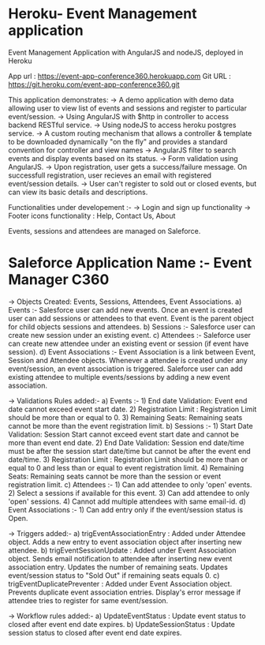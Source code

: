 # Heroku- Event Management application

Event Management Application with AngularJS and nodeJS, deployed in Heroku
 
App url : https://event-app-conference360.herokuapp.com
Git URL : https://git.heroku.com/event-app-conference360.git

This application demonstrates:
-> A demo application with demo data allowing user to view list of events and sessions and register to particular event/session.
-> Using AngularJS with $http in controller to access backend RESTful service.
-> Using nodeJS to access heroku postgres service.
-> A custom routing mechanism that allows a controller & template to be downloaded dynamically "on the fly" and provides a standard convention for controller and view names
-> AngularJS filter to search events and display events based on its status.
-> Form validation using AngularJS.
-> Upon registration, user gets a success/failure message. On successfull registration, user recieves an email with registered event/session details. 
-> User can't register to sold out or closed events, but can view its basic details and descriptions. 

Functionalities under developement :-
-> Login and sign up functionality
-> Footer icons functionality : Help, Contact Us, About


Events, sessions and attendees are managed on Saleforce.
# Saleforce Application Name :-  Event Manager C360

-> Objects Created: Events, Sessions, Attendees, Event Associations.
  a) Events :- Salesforce user can add new events. Once an event is created user can add sessions or attendees to that event. Event is the parent object for child objects sessions and attendees.
  b) Sessions :- Salesforce user can create new session under an existing event.
  c) Attendees :- Saleforce user can create new attendee under an existing event or session (if event have session).
  d) Event Associations :- Event Association is a link between Event, Session and Attendee objects. Whenever a attendee is created under any event/session, an event association is triggered. Saleforce user can add existing attendee to multiple events/sessions by adding a new event association. 

-> Validations Rules added:-
a) Events :- 
    1) End date Validation: Event end date cannot exceed event start date.
    2) Registration Limit : Registration Limit should be more than or equal to 0.
    3) Remaining Seats: Remaining seats cannot be more than the event registration limit.
b) Sessions :-
    1) Start Date Validation: Session Start cannot exceed event start date and cannot be more than event end date.
    2) End Date Validation: Session end date/time must be after the session start date/time but cannot be after the event end date/time.
    3) Registration Limit : Registration Limit should be more than or equal to 0 and less than or equal to event registration limit.
    4) Remaining Seats: Remaining seats cannot be more than the session or event registration limit.
c) Attendees :-
    1) Can add attendee to only 'open' events.
    2) Select a sessions if available for this event.
    3) Can add attendee to only 'open' sessions.
    4) Cannot add multiple attendees with same email-id.
d) Event Associations :-
    1) Can add entry only if the event/session status is Open.

-> Triggers added:-
a) trigEventAssociationEntry : Added under Attendee object. Adds a new entry to event association object after inserting new attendee. 
b) trigEventSessionUpdate : Added under Event Association object. Sends email notification to attendee after inserting new event association entry. Updates the number of remaining seats. Updates event/session status to "Sold Out" if remaining seats equals 0.
c) trigEventDuplicatePreventer : Added under Event Association object. Prevents duplicate event association entries. Display's error message if attendee tries to register for same event/session. 

-> Workflow rules added:-
a) UpdateEventStatus : Update event status to closed after event end date expires.
b) UpdateSessionStatus : Update session status to closed after event end date expires.
                